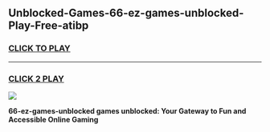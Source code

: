 
## Unblocked-Games-66-ez-games-unblocked-Play-Free-atibp
<h3>
<a href="https://premium76.site?title=66-ez-games-unblocked&ref=23A">CLICK TO PLAY</a></h3>
<hr>

<h3>
<a href="https://premium76.site?title=66-ez-games-unblocked&ref=23A">CLICK 2 PLAY</a>
  
</h3>

<a href="https://premium76.site?title=66-ez-games-unblocked&ref=23A"><img src="https://clearcache.store/games.png"></a>


**66-ez-games-unblocked games unblocked: Your Gateway to Fun and Accessible Online Gaming**
